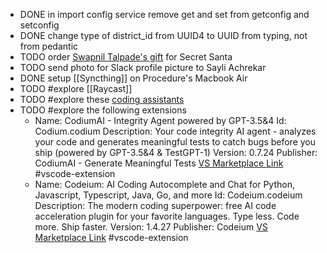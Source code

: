 - DONE in import config service remove get and set from getconfig and setconfig
- DONE change type of district_id from UUID4 to UUID from typing, not from pedantic
- TODO order [Swapnil Talpade's gift](https://www.dailyobjects.com/dailyobjects-mumbai-city-tag-stride-2-0-case-cover-for-iphone-14/dp?f=pid~STRD-2-0-MUMB-CITY-TAG-DOB-AP-IPH14&s=referer~lp) for Secret Santa
- TODO send photo for Slack profile picture to Sayli Achrekar
- DONE setup [[Syncthing]] on Procedure's Macbook Air
- TODO #explore [[Raycast]]
- TODO #explore these [coding assistants](https://sourceforge.net/software/ai-coding-assistants/)
- TODO #explore the following extensions
	- Name: CodiumAI - Integrity Agent powered by GPT-3.5&4
	  Id: Codium.codium
	  Description: Your code integrity AI agent - analyzes your code and generates meaningful tests to catch bugs before you ship (powered by GPT-3.5&4 & TestGPT-1)
	  Version: 0.7.24
	  Publisher: CodiumAI - Generate Meaningful Tests
	  [VS Marketplace Link](https://marketplace.visualstudio.com/items?itemName=Codium.codium) #vscode-extension
	- Name: Codeium: AI Coding Autocomplete and Chat for Python, Javascript, Typescript, Java, Go, and more
	  Id: Codeium.codeium
	  Description: The modern coding superpower: free AI code acceleration plugin for your favorite languages. Type less. Code more. Ship faster.
	  Version: 1.4.27
	  Publisher: Codeium
	  [VS Marketplace Link](https://marketplace.visualstudio.com/items?itemName=Codeium.codeium) #vscode-extension
